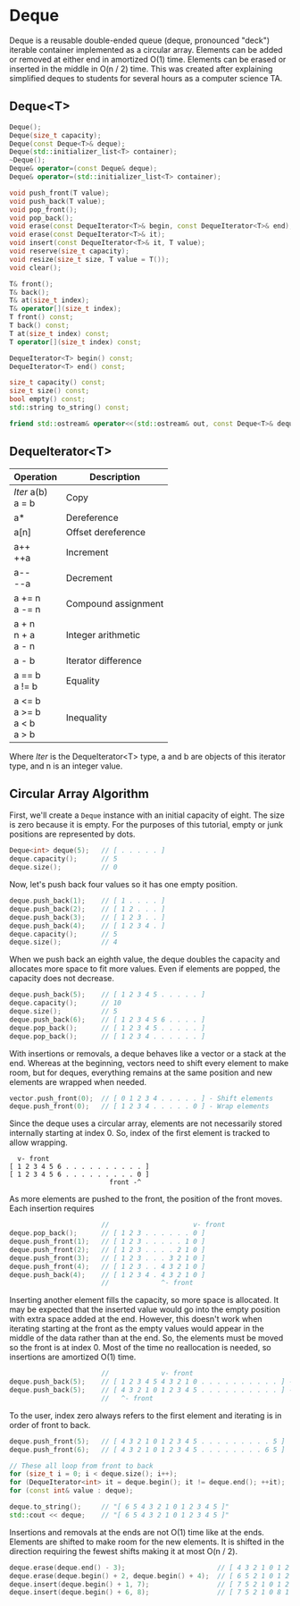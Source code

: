 # Deque

Deque is a reusable double-ended queue (deque, pronounced "deck") iterable
container implemented as a circular array. Elements can be added or removed at
either end in amortized O(1) time. Elements can be erased or inserted in the
middle in O(n / 2) time. This was created after explaining simplified deques to
students for several hours as a computer science TA.

## Deque\<T>

```c++
Deque();
Deque(size_t capacity);
Deque(const Deque<T>& deque);
Deque(std::initializer_list<T> container);
~Deque();
Deque& operator=(const Deque& deque);
Deque& operator=(std::initializer_list<T> container);

void push_front(T value);
void push_back(T value);
void pop_front();
void pop_back();
void erase(const DequeIterator<T>& begin, const DequeIterator<T>& end);
void erase(const DequeIterator<T>& it);
void insert(const DequeIterator<T>& it, T value);
void reserve(size_t capacity);
void resize(size_t size, T value = T());
void clear();

T& front();
T& back();
T& at(size_t index);
T& operator[](size_t index);
T front() const;
T back() const;
T at(size_t index) const;
T operator[](size_t index) const;

DequeIterator<T> begin() const;
DequeIterator<T> end() const;

size_t capacity() const;
size_t size() const;
bool empty() const;
std::string to_string() const;

friend std::ostream& operator<<(std::ostream& out, const Deque<T>& deque);
```

## DequeIterator\<T>

| Operation                                | Description         |
| ---------------------------------------- | ------------------- |
| *Iter* a(b)       <br> a = b             | Copy                |
| a*                                       | Dereference         |
| a[n]                                     | Offset dereference  |
| a++    <br> ++a                          | Increment           |
| a--    <br> --a                          | Decrement           |
| a += n <br> a -= n                       | Compound assignment |
| a + n  <br> n + a <br> a - n             | Integer arithmetic  |
| a - b                                    | Iterator difference |
| a == b <br> a != b                       | Equality            |
| a <= b <br> a >= b <br> a < b <br> a > b | Inequality          |

Where *Iter* is the DequeIterator\<T> type, a and b are objects of this iterator
type, and n is an integer value.

## Circular Array Algorithm

First, we'll create a `Deque` instance with an initial capacity of eight. The
size is zero because it is empty. For the purposes of this tutorial, empty or
junk positions are represented by dots.

```c++
Deque<int> deque(5);   // [ . . . . . ]
deque.capacity();      // 5
deque.size();          // 0
```

Now, let's push back four values so it has one empty position.

```c++
deque.push_back(1);    // [ 1 . . . . ]
deque.push_back(2);    // [ 1 2 . . . ]
deque.push_back(3);    // [ 1 2 3 . . ]
deque.push_back(4);    // [ 1 2 3 4 . ]
deque.capacity();      // 5
deque.size();          // 4
```

When we push back an eighth value, the deque doubles the capacity and allocates
more space to fit more values. Even if elements are popped, the capacity does
not decrease.

```c++
deque.push_back(5);    // [ 1 2 3 4 5 . . . . . ]
deque.capacity();      // 10
deque.size();          // 5
deque.push_back(6);    // [ 1 2 3 4 5 6 . . . . ]
deque.pop_back();      // [ 1 2 3 4 5 . . . . . ]
deque.pop_back();      // [ 1 2 3 4 . . . . . . ]
```

With insertions or removals, a deque behaves like a vector or a stack at the
end. Whereas at the beginning, vectors need to shift every element to make room,
but for deques, everything remains at the same position and new elements are
wrapped when needed.

```c++
vector.push_front(0);  // [ 0 1 2 3 4 . . . . . ] - Shift elements
deque.push_front(0);   // [ 1 2 3 4 . . . . . 0 ] - Wrap elements
```

Since the deque uses a circular array, elements are not necessarily stored
internally starting at index 0. So, index of the first element is tracked to
allow wrapping.

```
  v- front
[ 1 2 3 4 5 6 . . . . . . . . . . ]
[ 1 2 3 4 5 6 . . . . . . . . . 0 ]
                         front -^
```

As more elements are pushed to the front, the position of the front moves. Each
insertion requires

```c++
                       //                     v- front
deque.pop_back();      // [ 1 2 3 . . . . . . 0 ]
deque.push_front(1);   // [ 1 2 3 . . . . . 1 0 ]
deque.push_front(2);   // [ 1 2 3 . . . . 2 1 0 ]
deque.push_front(3);   // [ 1 2 3 . . . 3 2 1 0 ]
deque.push_front(4);   // [ 1 2 3 . . 4 3 2 1 0 ]
deque.push_back(4);    // [ 1 2 3 4 . 4 3 2 1 0 ]
                       //             ^- front
```

Inserting another element fills the capacity, so more space is allocated. It may
be expected that the inserted value would go into the empty position with extra
space added at the end. However, this doesn't work when iterating starting at
the front as the empty values would appear in the middle of the data rather than
at the end. So, the elements must be moved so the front is at index 0. Most of
the time no reallocation is needed, so insertions are amortized O(1) time.

```c++
                       //             v- front
deque.push_back(5);    // [ 1 2 3 4 5 4 3 2 1 0 . . . . . . . . . . ] - Incorrect
deque.push_back(5);    // [ 4 3 2 1 0 1 2 3 4 5 . . . . . . . . . . ] - Correct
                       //   ^- front
```

To the user, index zero always refers to the first element and iterating is in
order of front to back.

```c++
deque.push_front(5);   // [ 4 3 2 1 0 1 2 3 4 5 . . . . . . . . . 5 ]
deque.push_front(6);   // [ 4 3 2 1 0 1 2 3 4 5 . . . . . . . . 6 5 ]

// These all loop from front to back
for (size_t i = 0; i < deque.size(); i++);
for (DequeIterator<int> it = deque.begin(); it != deque.end(); ++it);
for (const int& value : deque);

deque.to_string();     // "[ 6 5 4 3 2 1 0 1 2 3 4 5 ]"
std::cout << deque;    // "[ 6 5 4 3 2 1 0 1 2 3 4 5 ]"
```

Insertions and removals at the ends are not O(1) time like at the ends. Elements
are shifted to make room for the new elements. It is shifted in the direction
requiring the fewest shifts making it at most O(n / 2).

```c++
deque.erase(deque.end() - 3);                       // [ 4 3 2 1 0 1 2 4 5 . . . . . . . . . 6 5 ] Shift back left
deque.erase(deque.begin() + 2, deque.begin() + 4);  // [ 6 5 2 1 0 1 2 4 5 . . . . . . . . . . . ] Shift front right
deque.insert(deque.begin() + 1, 7);                 // [ 7 5 2 1 0 1 2 4 5 . . . . . . . . . . 6 ] Shift front left
deque.insert(deque.begin() + 6, 8);                 // [ 7 5 2 1 0 8 1 2 4 5 . . . . . . . . . 6 ] Shift back right
```
